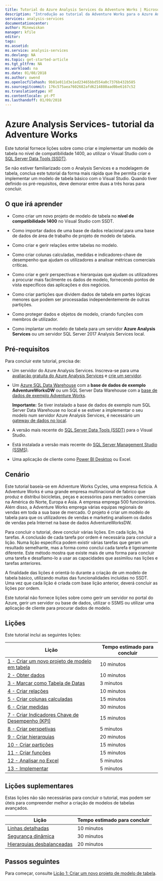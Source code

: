 ```yaml
---
title: Tutorial do Azure Analysis Services da Adventure Works | Microsoft Docs
description: "Introdução ao tutorial da Adventure Works para o Azure Analysis Services"
services: analysis-services
documentationcenter: 
author: Minewiskan
manager: kfile
editor: 
tags: 
ms.assetid: 
ms.service: analysis-services
ms.devlang: NA
ms.topic: get-started-article
ms.tgt_pltfrm: NA
ms.workload: na
ms.date: 01/08/2018
ms.author: owend
ms.openlocfilehash: 9b81e011d3e1ed23465bbd554a0c7376b432b585
ms.sourcegitcommit: 176c575aea7602682afd6214880aad0be6167c52
ms.translationtype: HT
ms.contentlocale: pt-PT
ms.lasthandoff: 01/09/2018
---
```

# <a name="azure-analysis-services---adventure-works-tutorial"></a>Azure Analysis Services- tutorial da Adventure Works

Este tutorial fornece lições sobre como criar e implementar um modelo de tabela no nível de compatibilidade 1400, ao utilizar o Visual Studio com o [SQL Server Data Tools (SSDT)](https://docs.microsoft.com/sql/ssdt/download-sql-server-data-tools-ssdt).  

Se não estiver familiarizado com o Analysis Services e a modelagem de tabela, conclua este tutorial da forma mais rápida que lhe permita criar e implementar um modelo de tabela básico com o Visual Studio. Quando tiver definido os pré-requisitos, deve demorar entre duas a três horas para concluir.  
  
## <a name="what-you-learn"></a>O que irá aprender   
  
-   Como criar um novo projeto de modelo de tabela no **nível de compatibilidade 1400** no Visual Studio com SSDT.
  
-   Como importar dados de uma base de dados relacional para uma base de dados de área de trabalho de projeto de modelo de tabela.  
  
-   Como criar e gerir relações entre tabelas no modelo.  
  
-   Como criar colunas calculadas, medidas e indicadores-chave de desempenho que ajudam os utilizadores a analisar métricas comerciais críticas.  
  
-   Como criar e gerir perspectivas e hierarquias que ajudam os utilizadores a procurar mais facilmente os dados de modelo, fornecendo pontos de vista específicos das aplicações e dos negócios.  
  
-   Como criar partições que dividem dados de tabela em partes lógicas menores que podem ser processadas independentemente de outras partições.  
  
-   Como proteger dados e objetos de modelo, criando funções com membros de utilizador.  
  
-   Como implantar um modelo de tabela para um servidor **Azure Analysis Services** ou um servidor SQL Server 2017 Analysis Services local.  
  
## <a name="prerequisites"></a>Pré-requisitos  
Para concluir este tutorial, precisa de:  
  
-   Um servidor do Azure Analysis Services. Inscreva-se para uma [avaliação gratuita do Azure Analysis Services](https://azure.microsoft.com/services/analysis-services/) e [crie um servidor](../analysis-services-create-server.md). 

-   Um [Azure SQL Data Warehouse](../../sql-data-warehouse/create-data-warehouse-portal.md) com a **base de dados de exemplo AdventureWorksDW** ou um SQL Server Data Warehouse com a [base de dados de exemplo Adventure Works](http://go.microsoft.com/fwlink/?LinkID=335807).

    **Importante:** Se tiver instalado a base de dados de exemplo num SQL Server Data Warehouse no local e se estiver a implementar o seu modelo num servidor Azure Analysis Services, é necessário um [gateway de dados no local](../analysis-services-gateway.md).

-   A versão mais recente do [SQL Server Data Tools (SSDT)](https://msdn.microsoft.com/library/mt204009.aspx) para o Visual Studio.

-   Está instalada a versão mais recente do [SQL Server Management Studio (SSMS)](https://docs.microsoft.com/sql/ssms/download-sql-server-management-studio-ssms).    

-   Uma aplicação de cliente como [Power BI Desktop](https://powerbi.microsoft.com/desktop/) ou Excel. 

## <a name="scenario"></a>Cenário  
Este tutorial baseia-se em Adventure Works Cycles, uma empresa fictícia. A Adventure Works é uma grande empresa multinacional de fabrico que produz e distribui bicicletas, peças e acessórios para mercados comerciais na América do Norte, Europa e Ásia. A empresa emprega 500 funcionários. Além disso, a Adventure Works emprega várias equipas regionais de vendas em toda a sua base de mercado. O projeto é criar um modelo de tabela para que os utilizadores de vendas e marketing analisem os dados de vendas pela Internet na base de dados AdventureWorksDW.  
  
Para concluir o tutorial, deve concluir várias lições. Em cada lição, há tarefas. A conclusão de cada tarefa por ordem é necessária para concluir a lição. Numa lição específica podem existir várias tarefas que geram um resultado semelhante, mas a forma como conclui cada tarefa é ligeiramente diferente. Este método mostra que existe mais de uma forma para concluir uma tarefa e desafiamo-lo a usar as capacidades que assimilou nas lições e tarefas anteriores.  
  
A finalidade das lições é orientá-lo durante a criação de um modelo de tabela básico, utilizando muitas das funcionalidades incluídas no SSDT. Uma vez que cada lição é criada com base lição anterior, deverá concluir as lições por ordem.
  
Este tutorial não fornece lições sobre como gerir um servidor no portal do Azure, gerir um servidor ou base de dados, utilizar o SSMS ou utilizar uma aplicação de cliente para procurar dados de modelo. 


## <a name="lessons"></a>Lições  
Este tutorial inclui as seguintes lições:  
  
|Lição|Tempo estimado para concluir|  
|----------|------------------------------|  
|[1 - Criar um novo projeto de modelo em tabela](../tutorials/aas-lesson-1-create-a-new-tabular-model-project.md)|10 minutos|  
|[2 - Obter dados](../tutorials/aas-lesson-2-get-data.md)|10 minutos|  
|[3 - Marcar como Tabela de Datas](../tutorials/aas-lesson-3-mark-as-date-table.md)|3 minutos|  
|[4 - Criar relações](../tutorials/aas-lesson-4-create-relationships.md)|10 minutos|  
|[5 - Criar colunas calculadas](../tutorials/aas-lesson-5-create-calculated-columns.md)|15 minutos|
|[6 - Criar medidas](../tutorials/aas-lesson-6-create-measures.md)|30 minutos|  
|[7 - Criar Indicadores Chave de Desempenho (KPI)](../tutorials/aas-lesson-7-create-key-performance-indicators.md)|15 minutos|  
|[8 - Criar perspetivas](../tutorials/aas-lesson-8-create-perspectives.md)|5 minutos|  
|[9 - Criar hierarquias](../tutorials/aas-lesson-9-create-hierarchies.md)|20 minutos|  
|[10 - Criar partições](../tutorials/aas-lesson-10-create-partitions.md)|15 minutos|  
|[11 - Criar funções](../tutorials/aas-lesson-11-create-roles.md)|15 minutos|  
|[12 - Analisar no Excel](../tutorials/aas-lesson-12-analyze-in-excel.md)|5 minutos| 
|[13 - Implementar](../tutorials/aas-lesson-13-deploy.md)|5 minutos|  
  
## <a name="supplemental-lessons"></a>Lições suplementares  
Estas lições não são necessárias para concluir o tutorial, mas podem ser úteis para compreender melhor a criação de modelos de tabelas avançados.  
  
|Lição|Tempo estimado para concluir|  
|----------|------------------------------|  
|[Linhas detalhadas](../tutorials/aas-supplemental-lesson-detail-rows.md)|10 minutos|
|[Segurança dinâmica](../tutorials/aas-supplemental-lesson-dynamic-security.md)|30 minutos|
|[Hierarquias desbalanceadas](../tutorials/aas-supplemental-lesson-ragged-hierarchies.md)|20 minutos| 

  
## <a name="next-steps"></a>Passos seguintes  
Para começar, consulte [Lição 1: Criar um novo projeto de modelo de tabela](../tutorials/aas-lesson-1-create-a-new-tabular-model-project.md).  
  
  
  

